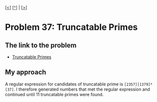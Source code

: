 \[[<](./p0036.md)] \[[^](../README.md)] | \[[>](./p0038.md)]

# Problem 37: Truncatable Primes

## The link to the problem

- [Truncatable Primes](https://projecteuler.net/problem=37)

## My approach

A regular expression for candidates of truncatable prime is `[2357][1379]*[37]`.
I therefore generated numbers that met the regular expression and continued until 11 truncatable primes were found.
